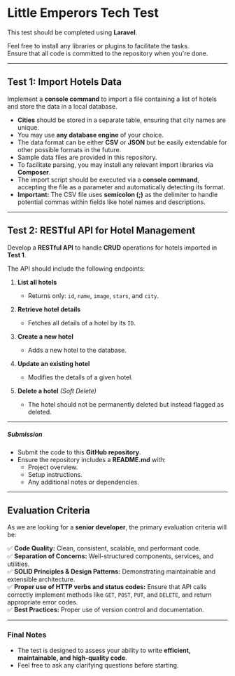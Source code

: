 # Little Emperors Tech Test

This test should be completed using **Laravel**.

Feel free to install any libraries or plugins to facilitate the tasks.  
Ensure that all code is committed to the repository when you're done.  

---

## **Test 1: Import Hotels Data**
Implement a **console command** to import a file containing a list of hotels and store the data in a local database. 

- **Cities** should be stored in a separate table, ensuring that city names are unique.
- You may use **any database engine** of your choice.
- The data format can be either **CSV** or **JSON** but be easily extendable for other possible formats in the future.
- Sample data files are provided in this repository.
- To facilitate parsing, you may install any relevant import libraries via **Composer**.
- The import script should be executed via a **console command**, accepting the file as a parameter and automatically detecting its format.
- **Important:** The CSV file uses **semicolon (;)** as the delimiter to handle potential commas within fields like hotel names and descriptions.

---

## **Test 2: RESTful API for Hotel Management**
Develop a **RESTful API** to handle **CRUD** operations for hotels imported in **Test 1**.

The API should include the following endpoints:

1. **List all hotels**  
   - Returns only: `id`, `name`, `image`, `stars`, and `city`.  

2. **Retrieve hotel details**  
   - Fetches all details of a hotel by its `ID`.  

3. **Create a new hotel**  
   - Adds a new hotel to the database.  

4. **Update an existing hotel**  
   - Modifies the details of a given hotel.  

5. **Delete a hotel** *(Soft Delete)*  
   - The hotel should not be permanently deleted but instead flagged as deleted.

---

##### **Submission**
- Submit the code to this **GitHub repository**.
- Ensure the repository includes a **README.md** with:
  - Project overview.
  - Setup instructions.
  - Any additional notes or dependencies.

---

## **Evaluation Criteria**
As we are looking for a **senior developer**, the primary evaluation criteria will be:

✅ **Code Quality:** Clean, consistent, scalable, and performant code.  
✅ **Separation of Concerns:** Well-structured components, services, and utilities.  
✅ **SOLID Principles & Design Patterns:** Demonstrating maintainable and extensible architecture.  
✅ **Proper use of HTTP verbs and status codes:** Ensure that API calls correctly implement methods like `GET`, `POST`, `PUT`, and `DELETE`, and return appropriate error codes.  
✅ **Best Practices:** Proper use of version control and documentation.

---

### **Final Notes**
- The test is designed to assess your ability to write **efficient, maintainable, and high-quality code**.
- Feel free to ask any clarifying questions before starting.
